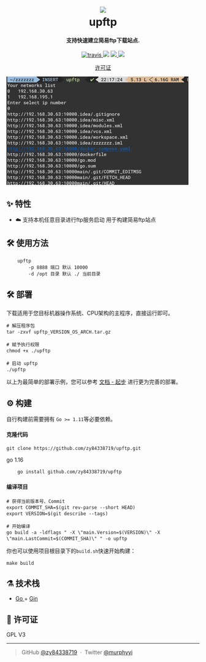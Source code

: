 <h1 align="center">
  <br>
  <a href="https://cloudreve.org/" alt="logo" ><img src="https://raw.githubusercontent.com/cloudreve/frontend/master/public/static/img/logo192.png" width="150"/></a>
  <br>
  upftp
  <br>
</h1>

<h4 align="center">支持快速建立简易ftp下载站点.</h4>

<p align="center">
  <a href="https://github.com/zy84338719/upftp">
    <img src="https://github.com/zy84338719/upftp/actions/workflows/build.yml/badge.svg?branch=main"
         alt="travis">
  </a>
  <a href="https://codecov.io/gh/zy84338719/upftp"><img src="https://img.shields.io/codecov/c/github/zy84338719/upftp?style=flat-square"></a>
  <a href="https://goreportcard.com/report/github.com/zy84338719/upftp">
      <img src="https://goreportcard.com/badge/github.com/zy84338719/upftp?style=flat-square">
  </a>
  <a href="https://github.com/zy84338719/upftp/releases">
    <img src="https://img.shields.io/github/v/release/zy84338719/upftp?include_prereleases&style=flat-square">
  </a>
</p>

<p align="center">
  <a href="#scroll-许可证">许可证</a>
</p>

![Screenshot](https://raw.githubusercontent.com/zy84338719/upftp/master/img.png)

## :sparkles: 特性

* :cloud: 支持本机任意目录进行ftp服务启动 用于构建简易ftp站点

## :hammer_and_wrench: 使用方法
```bash
    upftp 
        -p 8888 端口 默认 10000 
        -d /opt 目录 默认 ./ 当前目录
```

## :hammer_and_wrench: 部署

下载适用于您目标机器操作系统、CPU架构的主程序，直接运行即可。

```shell
# 解压程序包
tar -zxvf upftp_VERSION_OS_ARCH.tar.gz

# 赋予执行权限
chmod +x ./upftp

# 启动 upftp
./upftp
```

以上为最简单的部署示例，您可以参考 [文档 - 起步](https://docs.cloudreve.org/) 进行更为完善的部署。

## :gear: 构建

自行构建前需要拥有 `Go >= 1.11`等必要依赖。

#### 克隆代码

```shell
git clone https://github.com/zy84338719/upftp.git
```

go 1.16
```bash
    go install github.com/zy84338719/upftp
```

#### 编译项目

```shell
# 获得当前版本号、Commit
export COMMIT_SHA=$(git rev-parse --short HEAD)
export VERSION=$(git describe --tags)

# 开始编译
go build -a -ldflags " -X \"main.Version=$(VERSION)\" -X \"main.LastCommit=$(COMMIT_SHA)\" " -o upftp
```

你也可以使用项目根目录下的`build.sh`快速开始构建：

```shell
make build
```

## :alembic: 技术栈

* [Go ](https://golang.org/) + [Gin](https://github.com/gin-gonic/gin)

## :scroll: 许可证

GPL V3

---
> GitHub [@zy84338719](https://github.com/zy84338719) &nbsp;&middot;&nbsp;
> Twitter [@murphyyi](https://twitter.com/murphyyi)